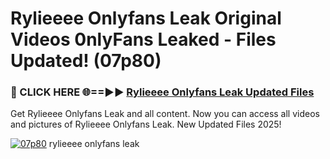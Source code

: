 # Rylieeee Onlyfans Leak Original Videos 0nlyFans Leaked - Files Updated! (07p80)

<h3>🔴 CLICK HERE 🌐==►► <a href="https://tinyurl.com/ms9xzufz" rel="nofollow">Rylieeee Onlyfans Leak Updated Files</a></h3>

Get Rylieeee Onlyfans Leak and all content. Now you can access all videos and pictures of Rylieeee Onlyfans Leak. New Updated Files 2025!

[![07p80](https://i.imgur.com/ppqm5kG.gif)](https://tinyurl.com/ms9xzufz)
rylieeee onlyfans leak